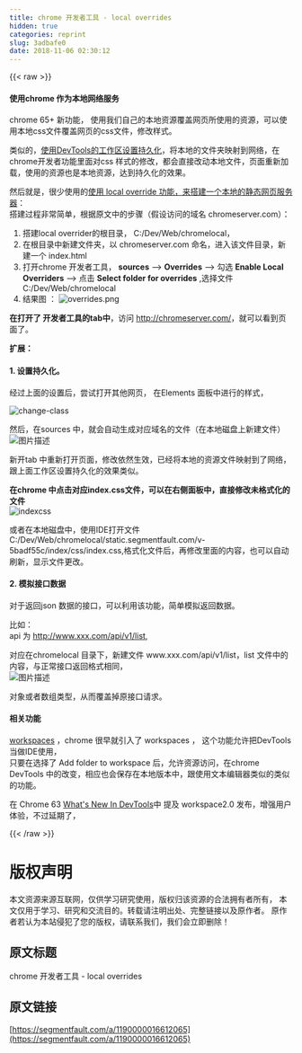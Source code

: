 ```yaml
---
title: chrome 开发者工具 - local overrides
hidden: true
categories: reprint
slug: 3adbafe0
date: 2018-11-06 02:30:12
---
```


{{< raw >}}
<h4>&#x4F7F;&#x7528;chrome &#x4F5C;&#x4E3A;&#x672C;&#x5730;&#x7F51;&#x7EDC;&#x670D;&#x52A1;</h4><p>chrome 65+ &#x65B0;&#x529F;&#x80FD;&#xFF0C; &#x4F7F;&#x7528;&#x6211;&#x4EEC;&#x81EA;&#x5DF1;&#x7684;&#x672C;&#x5730;&#x8D44;&#x6E90;&#x8986;&#x76D6;&#x7F51;&#x9875;&#x6240;&#x4F7F;&#x7528;&#x7684;&#x8D44;&#x6E90;&#xFF0C;&#x53EF;&#x4EE5;&#x4F7F;&#x7528;&#x672C;&#x5730;css&#x6587;&#x4EF6;&#x8986;&#x76D6;&#x7F51;&#x9875;&#x7684;css&#x6587;&#x4EF6;&#xFF0C;&#x4FEE;&#x6539;&#x6837;&#x5F0F;&#x3002;</p><p>&#x7C7B;&#x4F3C;&#x7684;&#xFF0C;<a href="https://developers.google.com/web/tools/setup/setup-workflow?hl=zh-cn" rel="nofollow noreferrer" target="_blank">&#x4F7F;&#x7528;DevTools&#x7684;&#x5DE5;&#x4F5C;&#x533A;&#x8BBE;&#x7F6E;&#x6301;&#x4E45;&#x5316;</a>&#xFF0C;&#x5C06;&#x672C;&#x5730;&#x7684;&#x6587;&#x4EF6;&#x5939;&#x6620;&#x5C04;&#x5230;&#x7F51;&#x7EDC;&#xFF0C;&#x5728;chrome&#x5F00;&#x53D1;&#x8005;&#x529F;&#x80FD;&#x91CC;&#x9762;&#x5BF9;css &#x6837;&#x5F0F;&#x7684;&#x4FEE;&#x6539;&#xFF0C;&#x90FD;&#x4F1A;&#x76F4;&#x63A5;&#x6539;&#x52A8;&#x672C;&#x5730;&#x6587;&#x4EF6;&#xFF0C;&#x9875;&#x9762;&#x91CD;&#x65B0;&#x52A0;&#x8F7D;&#xFF0C;&#x4F7F;&#x7528;&#x7684;&#x8D44;&#x6E90;&#x4E5F;&#x662F;&#x672C;&#x5730;&#x8D44;&#x6E90;&#xFF0C;&#x8FBE;&#x5230;&#x6301;&#x4E45;&#x5316;&#x7684;&#x6548;&#x679C;&#x3002;</p><p>&#x7136;&#x540E;&#x5C31;&#x662F;&#xFF0C;&#x5F88;&#x5C11;&#x4F7F;&#x7528;&#x7684;<a href="https://medium.com/@jmatix/using-chrome-as-a-local-web-server-af04baffd581" rel="nofollow noreferrer" target="_blank">&#x4F7F;&#x7528; local override &#x529F;&#x80FD;&#xFF0C;&#x6765;&#x642D;&#x5EFA;&#x4E00;&#x4E2A;&#x672C;&#x5730;&#x7684;&#x9759;&#x6001;&#x7F51;&#x9875;&#x670D;&#x52A1;&#x5668;</a>&#xFF1A;<br>&#x642D;&#x5EFA;&#x8FC7;&#x7A0B;&#x975E;&#x5E38;&#x7B80;&#x5355;&#xFF0C;&#x6839;&#x636E;&#x539F;&#x6587;&#x4E2D;&#x7684;&#x6B65;&#x9AA4;&#xFF08;&#x5047;&#x8BBE;&#x8BBF;&#x95EE;&#x7684;&#x57DF;&#x540D; chromeserver.com&#xFF09;&#xFF1A;</p><ol><li>&#x642D;&#x5EFA;local overrider&#x7684;&#x6839;&#x76EE;&#x5F55;&#xFF0C; C:/Dev/Web/chromelocal&#xFF0C;</li><li>&#x5728;&#x6839;&#x76EE;&#x5F55;&#x4E2D;&#x65B0;&#x5EFA;&#x6587;&#x4EF6;&#x5939;&#xFF0C;&#x4EE5; chromeserver.com &#x547D;&#x540D;&#xFF0C;&#x8FDB;&#x5165;&#x8BE5;&#x6587;&#x4EF6;&#x76EE;&#x5F55;&#xFF0C;&#x65B0;&#x5EFA;&#x4E00;&#x4E2A; index.html</li><li>&#x6253;&#x5F00;chrome &#x5F00;&#x53D1;&#x8005;&#x5DE5;&#x5177;&#xFF0C; <strong>sources</strong> --&gt; <strong>Overrides</strong> --&gt; &#x52FE;&#x9009; <strong>Enable Local Overriders</strong> --&gt; &#x70B9;&#x51FB; <strong>Select folder for overrides</strong> ,&#x9009;&#x62E9;&#x6587;&#x4EF6; C:/Dev/Web/chromelocal</li><li>&#x7ED3;&#x679C;&#x56FE; &#xFF1A; <span class="img-wrap"><img data-src="/img/bVbhHbA?w=301&amp;h=113" src="https://static.alili.tech/img/bVbhHbA?w=301&amp;h=113" alt="overrides.png" title="overrides.png" style="cursor:pointer;display:inline"></span></li></ol><p><strong>&#x5728;&#x6253;&#x5F00;&#x4E86; &#x5F00;&#x53D1;&#x8005;&#x5DE5;&#x5177;&#x7684;tab&#x4E2D;</strong>&#xFF0C;&#x8BBF;&#x95EE; <a href="http://chromeserver.com/" rel="nofollow noreferrer" target="_blank"></a><a href="http://chromeserver.com/" rel="nofollow noreferrer" target="_blank">http://chromeserver.com/</a>&#xFF0C;&#x5C31;&#x53EF;&#x4EE5;&#x770B;&#x5230;&#x9875;&#x9762;&#x4E86;&#x3002;</p><p><strong>&#x6269;&#x5C55;&#xFF1A;</strong></p><h4>1. &#x8BBE;&#x7F6E;&#x6301;&#x4E45;&#x5316;&#x3002;</h4><p>&#x7ECF;&#x8FC7;&#x4E0A;&#x9762;&#x7684;&#x8BBE;&#x7F6E;&#x540E;&#xFF0C;&#x5C1D;&#x8BD5;&#x6253;&#x5F00;&#x5176;&#x4ED6;&#x7F51;&#x9875;&#xFF0C; &#x5728;Elements &#x9762;&#x677F;&#x4E2D;&#x8FDB;&#x884C;&#x7684;&#x6837;&#x5F0F;&#xFF0C;</p><p><span class="img-wrap"><img data-src="/img/bVbhQFk?w=507&amp;h=96" src="https://static.alili.tech/img/bVbhQFk?w=507&amp;h=96" alt="change-class" title="change-class" style="cursor:pointer;display:inline"></span></p><p>&#x7136;&#x540E;&#xFF0C;&#x5728;sources &#x4E2D;&#xFF0C;&#x5C31;&#x4F1A;&#x81EA;&#x52A8;&#x751F;&#x6210;&#x5BF9;&#x5E94;&#x57DF;&#x540D;&#x7684;&#x6587;&#x4EF6;&#xFF08;&#x5728;&#x672C;&#x5730;&#x78C1;&#x76D8;&#x4E0A;&#x65B0;&#x5EFA;&#x6587;&#x4EF6;&#xFF09;<br><span class="img-wrap"><img data-src="/img/bVbhQFE?w=303&amp;h=176" src="https://static.alili.tech/img/bVbhQFE?w=303&amp;h=176" alt="&#x56FE;&#x7247;&#x63CF;&#x8FF0;" title="&#x56FE;&#x7247;&#x63CF;&#x8FF0;" style="cursor:pointer;display:inline"></span></p><p>&#x65B0;&#x5F00;tab &#x4E2D;&#x91CD;&#x65B0;&#x6253;&#x5F00;&#x9875;&#x9762;&#xFF0C;&#x4FEE;&#x6539;&#x4F9D;&#x7136;&#x751F;&#x6548;&#xFF0C;&#x5DF2;&#x7ECF;&#x5C06;&#x672C;&#x5730;&#x7684;&#x8D44;&#x6E90;&#x6587;&#x4EF6;&#x6620;&#x5C04;&#x5230;&#x4E86;&#x7F51;&#x7EDC;&#xFF0C;&#x8DDF;&#x4E0A;&#x9762;&#x5DE5;&#x4F5C;&#x533A;&#x8BBE;&#x7F6E;&#x6301;&#x4E45;&#x5316;&#x7684;&#x6548;&#x679C;&#x7C7B;&#x4F3C;&#x3002;</p><p><strong>&#x5728;chrome &#x4E2D;&#x70B9;&#x51FB;&#x5BF9;&#x5E94;index.css&#x6587;&#x4EF6;&#xFF0C;&#x53EF;&#x4EE5;&#x5728;&#x53F3;&#x4FA7;&#x9762;&#x677F;&#x4E2D;&#xFF0C;&#x76F4;&#x63A5;&#x4FEE;&#x6539;&#x672A;&#x683C;&#x5F0F;&#x5316;&#x7684;&#x6587;&#x4EF6;</strong><br><span class="img-wrap"><img data-src="/img/bVbhRll?w=540&amp;h=118" src="https://static.alili.tech/img/bVbhRll?w=540&amp;h=118" alt="indexcss" title="indexcss" style="cursor:pointer;display:inline"></span></p><p>&#x6216;&#x8005;&#x5728;&#x672C;&#x5730;&#x78C1;&#x76D8;&#x4E2D;&#xFF0C;&#x4F7F;&#x7528;IDE&#x6253;&#x5F00;&#x6587;&#x4EF6; C:/Dev/Web/chromelocal/static.segmentfault.com/v-5badf55c/index/css/index.css,&#x683C;&#x5F0F;&#x5316;&#x6587;&#x4EF6;&#x540E;&#xFF0C;&#x518D;&#x4FEE;&#x6539;&#x91CC;&#x9762;&#x7684;&#x5185;&#x5BB9;&#xFF0C;&#x4E5F;&#x53EF;&#x4EE5;&#x81EA;&#x52A8;&#x5237;&#x65B0;&#xFF0C;&#x663E;&#x793A;&#x6587;&#x4EF6;&#x66F4;&#x6539;&#x3002;</p><h4>2. &#x6A21;&#x62DF;&#x63A5;&#x53E3;&#x6570;&#x636E;</h4><p>&#x5BF9;&#x4E8E;&#x8FD4;&#x56DE;json &#x6570;&#x636E;&#x7684;&#x63A5;&#x53E3;&#xFF0C;&#x53EF;&#x4EE5;&#x5229;&#x7528;&#x8BE5;&#x529F;&#x80FD;&#xFF0C;&#x7B80;&#x5355;&#x6A21;&#x62DF;&#x8FD4;&#x56DE;&#x6570;&#x636E;&#x3002;</p><p>&#x6BD4;&#x5982;&#xFF1A;<br>api &#x4E3A; <a href="http://www.xxx.com/api/v1/list," rel="nofollow noreferrer" target="_blank">http://www.xxx.com/api/v1/list,</a></p><p>&#x5BF9;&#x5E94;&#x5728;chromelocal &#x76EE;&#x5F55;&#x4E0B;&#xFF0C;&#x65B0;&#x5EFA;&#x6587;&#x4EF6; www.xxx.com/api/v1/list&#xFF0C;list &#x6587;&#x4EF6;&#x4E2D;&#x7684;&#x5185;&#x5BB9;&#xFF0C;&#x4E0E;&#x6B63;&#x5E38;&#x63A5;&#x53E3;&#x8FD4;&#x56DE;&#x683C;&#x5F0F;&#x76F8;&#x540C;&#xFF0C;<br><span class="img-wrap"><img data-src="/img/bVbhRmi?w=803&amp;h=134" src="https://static.alili.tech/img/bVbhRmi?w=803&amp;h=134" alt="&#x56FE;&#x7247;&#x63CF;&#x8FF0;" title="&#x56FE;&#x7247;&#x63CF;&#x8FF0;" style="cursor:pointer;display:inline"></span></p><p>&#x5BF9;&#x8C61;&#x6216;&#x8005;&#x6570;&#x7EC4;&#x7C7B;&#x578B;&#xFF0C;&#x4ECE;&#x800C;&#x8986;&#x76D6;&#x6389;&#x539F;&#x63A5;&#x53E3;&#x8BF7;&#x6C42;&#x3002;</p><h4>&#x76F8;&#x5173;&#x529F;&#x80FD;</h4><p><a href="https://developers.google.com/web/tools/chrome-devtools/workspaces/" rel="nofollow noreferrer" target="_blank">workspaces</a> &#xFF0C;chrome &#x5F88;&#x65E9;&#x5C31;&#x5F15;&#x5165;&#x4E86; workspaces &#xFF0C; &#x8FD9;&#x4E2A;&#x529F;&#x80FD;&#x5141;&#x8BB8;&#x628A;DevTools &#x5F53;&#x505A;IDE&#x4F7F;&#x7528;&#xFF0C;<br>&#x53EA;&#x8981;&#x5728;&#x9009;&#x62E9;&#x4E86; Add folder to workspace &#x540E;&#xFF0C;&#x5141;&#x8BB8;&#x8D44;&#x6E90;&#x8BBF;&#x95EE;&#xFF0C;&#x5728;chrome DevTools &#x4E2D;&#x7684;&#x6539;&#x53D8;&#xFF0C;&#x76F8;&#x5E94;&#x4E5F;&#x4F1A;&#x4FDD;&#x5B58;&#x5728;&#x672C;&#x5730;&#x7248;&#x672C;&#x4E2D;&#xFF0C;&#x8DDF;&#x4F7F;&#x7528;&#x6587;&#x672C;&#x7F16;&#x8F91;&#x5668;&#x7C7B;&#x4F3C;&#x7684;&#x7C7B;&#x4F3C;&#x7684;&#x529F;&#x80FD;&#x3002;</p><p>&#x5728; Chrome 63 <a href="https://developers.google.com/web/updates/2017/10/devtools-release-notes#workspaces" rel="nofollow noreferrer" target="_blank">What&apos;s New In DevTools</a>&#x4E2D; &#x63D0;&#x53CA; workspace2.0 &#x53D1;&#x5E03;&#xFF0C;&#x589E;&#x5F3A;&#x7528;&#x6237;&#x4F53;&#x9A8C;&#xFF0C;&#x4E0D;&#x8FC7;&#x5EF6;&#x671F;&#x4E86;&#xFF0C;</p>
{{< /raw >}}

# 版权声明
本文资源来源互联网，仅供学习研究使用，版权归该资源的合法拥有者所有，
本文仅用于学习、研究和交流目的。转载请注明出处、完整链接以及原作者。
原作者若认为本站侵犯了您的版权，请联系我们，我们会立即删除！

## 原文标题
chrome 开发者工具 - local overrides

## 原文链接
[https://segmentfault.com/a/1190000016612065](https://segmentfault.com/a/1190000016612065)

